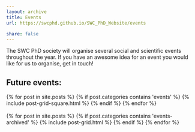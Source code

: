 ```yaml
---
layout: archive
title: Events
url: https://swcphd.github.io/SWC_PhD_Website/events

share: false
---
```


The SWC PhD society will organise several social and scientific events throughout the year. 
If you have an awesome idea for an event you would like for us to organise, get in touch! 


## Future events:

<div class="tiles-square">
{% for post in site.posts %}
  {% if post.categories contains 'events' %}
	{% include post-grid-square.html %}
	{% endif %}
{% endfor %}
</div><!-- /.tiles --> &nbsp;



<div class="tiles">
{% for post in site.posts %}
  {% if post.categories contains 'events-archived' %}
	{% include post-grid.html %}
	{% endif %}
{% endfor %}
</div><!-- /.tiles --> 


